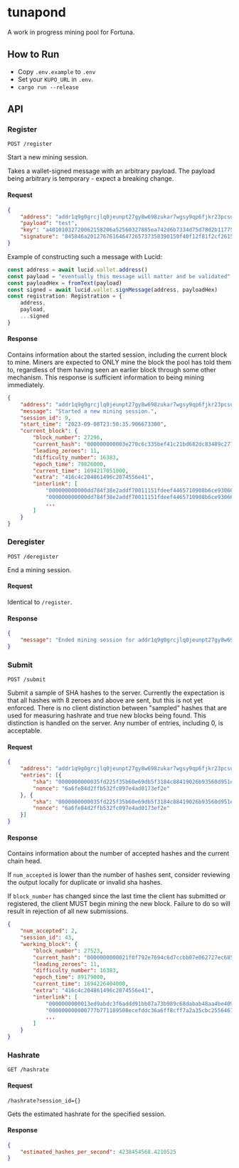 # tunapond

A work in progress mining pool for Fortuna.

## How to Run
- Copy `.env.example` to `.env`
- Set your `KUPO_URL` in `.env`.
- `cargo run --release`

## API

### Register
`POST /register`

Start a new mining session.

Takes a wallet-signed message with an arbitrary payload. The payload being arbitrary is temporary - expect a breaking change.

#### Request
```json
{
	"address": "addr1q9g0grcjlq0jeunpt27gy8w698zukar7wgsy9qp6fjkr23pcsufznxyrxw7j84uaypjvdk7yz3ft007hyx9wm6x7djssrusn86",
	"payload": "test",
	"key": "a40101032720062158206a52560327885ea742d6b7334d75d78d2b11775bfd1f08aabcb366adb448b3fb",
	"signature": "845846a20127676164647265737358390150f40f12f81f2cf2615abc821dda29c5cb747e722042803a4cac354438871229988333bd23d79d2064c6dbc41452b7bfd7218aede8de6ca1a166686173686564f4447465737458400ce79a0cbfe6a66d77af0f1e88372d9b7246f387360435b290605366bb74574138f5af9b4bf9bf36ad69a51bd2cd365e03a8589a96adad2d3e9cc9677e87e70c"
}
```

Example of constructing such a message with Lucid:

```ts
const address = await lucid.wallet.address()
const payload = "eventually this message will matter and be validated"
const payloadHex = fromText(payload)
const signed = await lucid.wallet.signMessage(address, payloadHex)
const registration: Registration = {
    address,
    payload,
    ...signed
}
```

#### Response

Contains information about the started session, including the current block to mine. Miners are expected to ONLY mine the block the pool has told them to, regardless of them having seen an earlier block through some other mechanism. This response is sufficient information to being mining immediately.

```json
{
	"address": "addr1q9g0grcjlq0jeunpt27gy8w698zukar7wgsy9qp6fjkr23pcsufznxyrxw7j84uaypjvdk7yz3ft007hyx9wm6x7djssrusn86",
	"message": "Started a new mining session.",
	"session_id": 9,
	"start_time": "2023-09-08T23:50:35.906673300",
	"current_block": {
		"block_number": 27296,
		"current_hash": "000000000003e270c6c335bef41c21bd682dc83489c27724d37e24dd3eb09ef8",
		"leading_zeroes": 11,
		"difficulty_number": 16383,
		"epoch_time": 79826000,
		"current_time": 1694217051000,
		"extra": "416c4c204861496c2074556e41",
		"interlink": [
			"000000000000dd784f38e2addf70011151fdeef4465710908b6ce930665b7e9b",
			"000000000000dd784f38e2addf70011151fdeef4465710908b6ce930665b7e9b",
            ...
		]
	}
}
```

### Deregister
`POST /deregister`

End a mining session.

#### Request
Identical to `/register`.

#### Response
```json
{
	"message": "Ended mining session for addr1q9g0grcjlq0jeunpt27gy8w698zukar7wgsy9qp6fjkr23pcsufznxyrxw7j84uaypjvdk7yz3ft007hyx9wm6x7djssrusn86."
}
```

### Submit
`POST /submit`

Submit a sample of SHA hashes to the server. Currently the expectation is that all hashes with 8 zeroes and above are sent, but this is not yet enforced. There is no client distinction between "sampled" hashes that are used for measuring hashrate and true new blocks being found. This distinction is handled on the server. Any number of entries, including 0, is acceptable.

#### Request
```json
{
	"address": "addr1q9g0grcjlq0jeunpt27gy8w698zukar7wgsy9qp6fjkr23pcsufznxyrxw7j84uaypjvdk7yz3ft007hyx9wm6x7djssrusn86",
	"entries": [{
		"sha": "0000000000035fd225f35b60e69db5f3184c88419026b93560d951edb2636a11",
		"nonce": "6a6fe84d2ffb532fc097e4ad0173ef2e"
	}, {
		"sha": "0000000000035fd225f35b60e69db5f3184c88419026b93560d951edbfff6b3",
		"nonce": "6a6fe84d2ffb532fc097e4ad0173ef2e"
	}]
}

```

#### Response
Contains information about the number of accepted hashes and the current chain head.

If `num_accepted` is lower than the number of hashes sent, consider reviewing the output locally for duplicate or invalid sha hashes.

If `block_number` has changed since the last time the client has submitted or registered, the client MUST begin mining the new block. Failure to do so will result in rejection of all new submissions.

```json
{
	"num_accepted": 2,
	"session_id": 43,
	"working_block": {
		"block_number": 27523,
		"current_hash": "0000000000021f0f792e7694c6d7ccbb07e062727ec6850765094c61927f5399",
		"leading_zeroes": 11,
		"difficulty_number": 16383,
		"epoch_time": 89179000,
		"current_time": 1694226404000,
		"extra": "416c4c204861496c2074556e41",
		"interlink": [
			"0000000000013ed9abdc3f6addd91bb07a73b989c68dabab48aa4be409883afa",
			"000000000000777b771189508ecefddc36a6ff8cff7a2a35cbc2556467d9ae10",
            ...
		]
	}
}
```

### Hashrate
`GET /hashrate`

#### Request
`/hashrate?session_id={}`

Gets the estimated hashrate for the specified session.

#### Response
```json
{
	"estimated_hashes_per_second": 4238454568.4210525
}
```